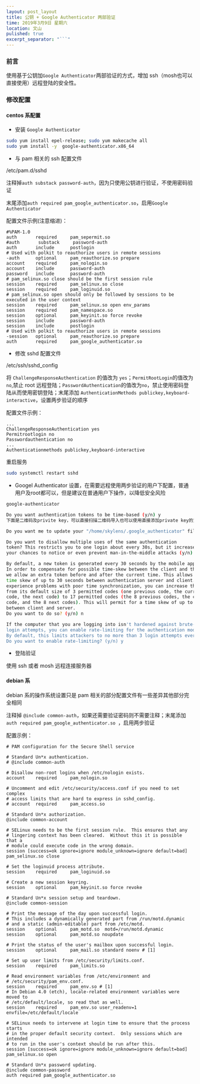```yaml
---
layout: post_layout
title: 公钥 + Google Authenticator 两部验证
time: 2019年3月9日 星期六
location: 文山
pulished: true
excerpt_separator: "```"
---
```


### 前言

使用基于公钥加`Google Authenticator`两部验证的方式，增加 ssh（mosh也可以直接使用）远程登陆的安全性。

### 修改配置

#### centos 系配置

+ 安装 `Google Authenticator`


```bash
sudo yum install epel-release; sudo yum makecache all
sudo yum install -y  google-authenticator.x86_64
```

+ 与 pam 相关的 ssh 配置文件

/etc/pam.d/sshd

注释掉`auth substack password-auth`，因为只使用公钥进行验证，不使用密码验证

末尾添加`auth required pam_google_authenticator.so`，启用`Google Authenticator`

配置文件示例(注意缩进)：

```
#%PAM-1.0
auth       required     pam_sepermit.so
#auth       substack     password-auth
auth       include      postlogin
# Used with polkit to reauthorize users in remote sessions
-auth      optional     pam_reauthorize.so prepare
account    required     pam_nologin.so
account    include      password-auth
password   include      password-auth
# pam_selinux.so close should be the first session rule
session    required     pam_selinux.so close
session    required     pam_loginuid.so
# pam_selinux.so open should only be followed by sessions to be executed in the user context
session    required     pam_selinux.so open env_params
session    required     pam_namespace.so
session    optional     pam_keyinit.so force revoke
session    include      password-auth
session    include      postlogin
# Used with polkit to reauthorize users in remote sessions
-session   optional     pam_reauthorize.so prepare
auth       required     pam_google_authenticator.so
```

+ 修改 sshd 配置文件

/etc/ssh/sshd_config

将 `ChallengeResponseAuthentication` 的值改为 `yes`；`PermitRootLogin`的值改为`no`,禁止 root 远程登陆；`PasswordAuthentication`的值改为`no`，禁止使用密码登陆从而使用密钥登陆；末尾添加 `AuthenticationMethods publickey,keyboard-interactive`，设置两步验证的顺序

配置文件示例：

```
...
ChallengeResponseAuthentication yes
Permitrootlogin no
Passwordauthentication no
...
Authenticationmethods publickey,keyboard-interactive
```

重启服务

```bash
sudo systemctl restart sshd
```

+ Googel Authenticator 设置，在需要远程使用两步验证的用户下配置，普通用户及root都可以，但是建议在普通用户下操作，以降低安全风险

```bash
google-authenticator

Do you want authentication tokens to be time-based (y/n) y
下面是二维码及privite key，可以直接扫描二维码导入也可以使用直接添加private key的方式导入移动客户端

Do you want me to update your "/home/skylens/.google_authenticator" file? (y/n) y

Do you want to disallow multiple uses of the same authentication
token? This restricts you to one login about every 30s, but it increases
your chances to notice or even prevent man-in-the-middle attacks (y/n) y

By default, a new token is generated every 30 seconds by the mobile app.
In order to compensate for possible time-skew between the client and the server,
we allow an extra token before and after the current time. This allows for a
time skew of up to 30 seconds between authentication server and client. If you
experience problems with poor time synchronization, you can increase the window
from its default size of 3 permitted codes (one previous code, the current
code, the next code) to 17 permitted codes (the 8 previous codes, the current
code, and the 8 next codes). This will permit for a time skew of up to 4 minutes
between client and server.
Do you want to do so? (y/n) n

If the computer that you are logging into isn't hardened against brute-force
login attempts, you can enable rate-limiting for the authentication module.
By default, this limits attackers to no more than 3 login attempts every 30s.
Do you want to enable rate-limiting? (y/n) y
```

+ 登陆验证

使用 ssh 或者 mosh 远程连接服务器

#### debian 系

debian 系的操作系统设置只是 pam 相关的部分配置文件有一些差异其他部分完全相同

注释掉 `@include common-auth`，如果还需要验证密码则不需要注释；末尾添加 `auth required pam_google_authenticator.so
`，启用两步验证

配置示例：

```
# PAM configuration for the Secure Shell service

# Standard Un*x authentication.
# @include common-auth

# Disallow non-root logins when /etc/nologin exists.
account    required     pam_nologin.so

# Uncomment and edit /etc/security/access.conf if you need to set complex
# access limits that are hard to express in sshd_config.
# account  required     pam_access.so

# Standard Un*x authorization.
@include common-account

# SELinux needs to be the first session rule.  This ensures that any
# lingering context has been cleared.  Without this it is possible that a
# module could execute code in the wrong domain.
session [success=ok ignore=ignore module_unknown=ignore default=bad]        pam_selinux.so close

# Set the loginuid process attribute.
session    required     pam_loginuid.so

# Create a new session keyring.
session    optional     pam_keyinit.so force revoke

# Standard Un*x session setup and teardown.
@include common-session

# Print the message of the day upon successful login.
# This includes a dynamically generated part from /run/motd.dynamic
# and a static (admin-editable) part from /etc/motd.
session    optional     pam_motd.so  motd=/run/motd.dynamic
session    optional     pam_motd.so noupdate

# Print the status of the user's mailbox upon successful login.
session    optional     pam_mail.so standard noenv # [1]

# Set up user limits from /etc/security/limits.conf.
session    required     pam_limits.so

# Read environment variables from /etc/environment and
# /etc/security/pam_env.conf.
session    required     pam_env.so # [1]
# In Debian 4.0 (etch), locale-related environment variables were moved to
# /etc/default/locale, so read that as well.
session    required     pam_env.so user_readenv=1 envfile=/etc/default/locale

# SELinux needs to intervene at login time to ensure that the process starts
# in the proper default security context.  Only sessions which are intended
# to run in the user's context should be run after this.
session [success=ok ignore=ignore module_unknown=ignore default=bad]        pam_selinux.so open

# Standard Un*x password updating.
@include common-password
auth required pam_google_authenticator.so
```
